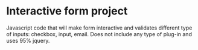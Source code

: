 # Interactive form project

Javascript code that will make form interactive and validates different type of inputs: checkbox, input, email. Does not include any type of plug-in and uses 95% jquery.

